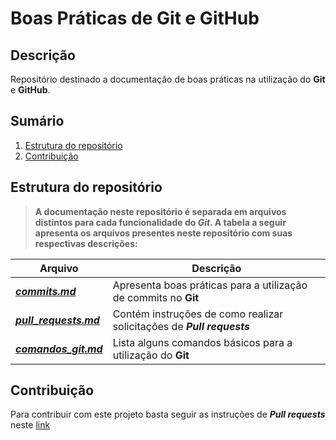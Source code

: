 # Boas Práticas de Git e GitHub


## Descrição

Repositório destinado a documentação de boas práticas na utilização do **Git** e **GitHub**.


## Sumário

1. [Estrutura do repositório](https://github.com/danilodiascs/Boas-Praticas-de-Git-e-GitHub?tab=readme-ov-file#estrutura-do-repositório) 
2. [Contribuição](https://github.com/danilodiascs/Boas-Praticas-de-Git-e-GitHub?tab=readme-ov-file#contribuição)


## Estrutura do repositório

> **A documentação neste repositório é separada em arquivos distintos para cada funcionalidade do ***Git***. A tabela a seguir apresenta os arquivos presentes neste repositório com suas respectivas descrições:** 

Arquivo | Descrição
----|----
[***commits.md***](https://github.com/danilodiascs/Boas-Praticas-de-Git-e-GitHub/blob/master/docs/commits.md) | Apresenta boas práticas para a utilização de commits no **Git**
[***pull_requests.md***](https://github.com/danilodiascs/Boas-Praticas-de-Git-e-GitHub/blob/master/docs/pull_requests.md) | Contém instruções de como realizar solicitações de ***Pull requests***
[***comandos_git.md***](https://gist.github.com/danilodiascs/97c98d1a3b25bd08176321f7afc6acef) | Lista alguns comandos básicos para a utilização do **Git**


## Contribuição

Para contribuir com este projeto basta seguir as instruções de ***Pull requests*** neste [link](https://github.com/danilodiascs/Boas-Praticas-de-Git-e-GitHub/blob/master/docs/pull_requests.md)